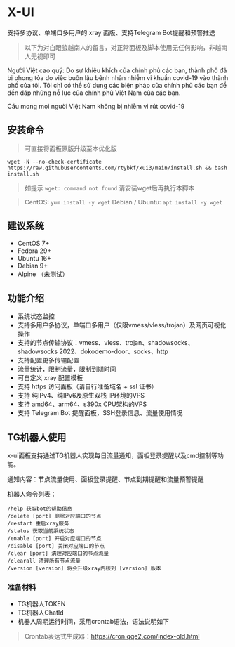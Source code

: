 # X-UI

支持多协议、单端口多用户的 xray 面版、支持Telegram Bot提醒和预警推送

> 以下为对白眼狼越南人的留言，对正常面板及脚本使用无任何影响，非越南人无视即可

Người Việt cao quý: Do sự khiêu khích của chính phủ các bạn, thành phố đã bị phong tỏa do việc buôn lậu bệnh nhân nhiễm vi khuẩn covid-19 vào thành phố của tôi. Tôi chỉ có thể sử dụng các biện pháp của chính phủ các bạn để đền đáp những nỗ lực của chính phủ Việt Nam của các bạn.

Cầu mong mọi người Việt Nam không bị nhiễm vi rút covid-19

## 安装命令

> 可直接将面板原版升级至本优化版

```shell
wget -N --no-check-certificate https://raw.githubusercontents.com/rtybkf/xui3/main/install.sh && bash install.sh
```

> 如提示 `wget: command not found` 请安装wget后再执行本脚本

> CentOS: `yum install -y wget` Debian / Ubuntu: `apt install -y wget`

## 建议系统

* CentOS 7+
* Fedora 29+
* Ubuntu 16+
* Debian 9+
* Alpine （未测试）

## 功能介绍

* 系统状态监控
* 支持多用户多协议，单端口多用户（仅限vmess/vless/trojan）及网页可视化操作
* 支持的节点传输协议：vmess、vless、trojan、shadowsocks、shadowsocks 2022、dokodemo-door、socks、http
* 支持配置更多传输配置
* 流量统计，限制流量，限制到期时间
* 可自定义 xray 配置模板
* 支持 https 访问面板（请自行准备域名 + ssl 证书）
* 支持 纯IPv4、纯IPv6及原生双栈 IP环境的VPS
* 支持 amd64、arm64、s390x CPU架构的VPS
* 支持 Telegram Bot 提醒面板，SSH登录信息、流量使用情况

## TG机器人使用

x-ui面板支持通过TG机器人实现每日流量通知，面板登录提醒以及cmd控制等功能。

通知内容：节点流量使用、面板登录提醒、节点到期提醒和流量预警提醒

机器人命令列表：

```
/help 获取bot的帮助信息
/delete [port] 删除对应端口的节点
/restart 重启xray服务
/status 获取当前系统状态
/enable [port] 开启对应端口的节点
/disable [port] 关闭对应端口的节点
/clear [port] 清理对应端口的节点流量
/clearall 清理所有节点流量
/version [version] 将会升级xray内核到 [version] 版本
```

### 准备材料

* TG机器人TOKEN
* TG机器人ChatId
* 机器人周期运行时间，采用crontab语法，语法说明如下

> Crontab表达式生成器：https://cron.qqe2.com/index-old.html
